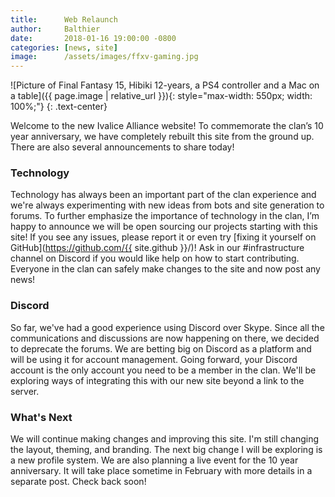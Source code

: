 ```yaml
---
title:      Web Relaunch
author:     Balthier
date:       2018-01-16 19:00:00 -0800
categories: [news, site]
image:      /assets/images/ffxv-gaming.jpg
---
```


![Picture of Final Fantasy 15, Hibiki 12-years, a PS4 controller and a Mac on a table]({{ page.image | relative_url }}){: style="max-width: 550px; width: 100%;"}
{: .text-center}

Welcome to the new Ivalice Alliance website! To commemorate the clan’s 10 year anniversary, we have completely rebuilt this site from the ground up. There are also several announcements to share today! 

### Technology
Technology has always been an important part of the clan experience and we're always experimenting with new ideas from bots and site generation to forums. To further emphasize the importance of technology in the clan, I’m happy to announce we will be open sourcing our projects starting with this site! If you see any issues, please report it or even try [fixing it yourself on GitHub](https://github.com/{{ site.github }}/)! Ask in our #infrastructure channel on Discord if you would like help on how to start contributing. Everyone in the clan can safely make changes to the site and now post any news!

### Discord
So far, we've had a good experience using Discord over Skype. Since all the communications and discussions are now happening on there, we decided to deprecate the forums. We are betting big on Discord as a platform and will be using it for account management. Going forward, your Discord account is the only account you need to be a member in the clan. We'll be exploring ways of integrating this with our new site beyond a link to the server.

### What's Next
We will continue making changes and improving this site. I'm still changing the layout, theming, and branding. The next big change I will be exploring is a new profile system. We are also planning a live event for the 10 year anniversary. It will take place sometime in February with more details in a separate post. Check back soon!